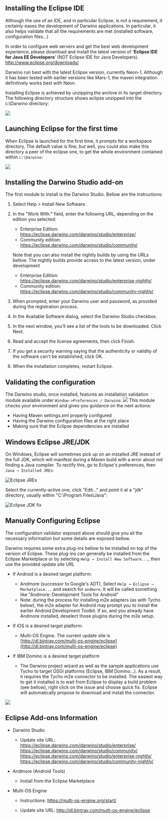 Installing the Eclipse IDE
--------------------------

Although the use of an IDE, and in particular Eclipse, is not a requirement, it certainly eases the development of Darwino applications. In particular, it also helps validate that all the requirements are met (installed software, configuration files...)

In order to configure web servers and get the best web development experience,
please download and install the latest version of '**Eclipse IDE for Java EE
Developers**‘ (NOT Eclipse IDE for Java Developers).
<http://www.eclipse.org/downloads/>

Darwino run best with the latest Eclipse version, currently Neon-1. Although it has been
tested with earlier versions like Mars-1, the maven integration definitively works best
with Neon.

Installing Eclipse is achieved by unzipping the archive in its target directory.
The following directory structure shows eclipse unzipped into the c:\\Darwino
directory:

![](install-eclipse.png)

Launching Eclipse for the first time
------------------------------------

When Eclipse is launched for the first time, it prompts for a workspace
directory.  The default value is fine, but well, you could also make this
directory a peer of the eclipse one, to get the whole environment contained
within `c:\Darwino`:

![](install-workspace.png)


Installing the Darwino Studio add-on
------------------------------------

The first module to install is the Darwino Studio. Bellow are the instructions:

1.  Select Help \> Install New Software.

2.  In the "Work With:" field, enter the following URL, depending on the edition you selected:
	- Enterprise Edition: <https://eclipse.darwino.com/darwino/studio/enterprise/>
	- Community edition: <https://eclipse.darwino.com/darwino/studio/community/>

    Note that you can also install the nightly builds by using the URLs bellow. The nightly builds
    provide access to the latest version, under development
	- Enterprise Edition: <https://eclipse.darwino.com/darwino/studio/enterprise-nightly/>
	- Community edition: <https://eclipse.darwino.com/darwino/studio/community-nightly/>

3.  When prompted, enter your Darwino user and password, as provided during the registration process.

4.  In the Available Software dialog, select the Darwino Studio checkbox.

5.  In the next window, you'll see a list of the tools to be downloaded. Click
    Next.

6.  Read and accept the license agreements, then click Finish.

7.  If you get a security warning saying that the authenticity or validity of
    the software can't be established, click OK.

8.  When the installation completes, restart Eclipse.

Validating the configuration
----------------------------
The Darwino studio, once installed, features an installation validation module available under `Window->Preferences / Darwino`:
![](studiovalidation.png)
This module checks your environment and gives you guidance on the next actions:
- Having Maven settings.xml properly configured
- Having the Darwino configuration files at the right place
- Making sure that the Eclipse dependencies are installed

## Windows Eclipse JRE/JDK

On Windows, Eclipse will sometimes pick up on an installed JRE instead of the full JDK, which will manifest during a Maven build with a error about not finding a Java compiler. To rectify this, go to Eclipse's preferences, then `Java → Installed JREs`:

![Eclipse JREs](eclipse-jres.png)

Select the currently-active one, click "Edit…" and point it at a "jdk" directory, usually within "C:\Program Files\Java":

![Eclipse JDK fix](eclipse-jdk-fix.png)

Manually Configuring Eclipse
----------------------------

The configuration validator exposed above should give you all the necessary information but some details are exposed bellow.

Darwino requires some extra plug-ins bellow to be installed on top of the
version of Eclipse. These plug-ins can generally be installed from the Eclipse
Marketplace or by selecting `Help → Install New Software...`, then use the
provided update site URL

-   If Android is a desired target platform:
    -   Andmore (successor to Google's ADT), Select `Help → Eclipse → Marketplace...` and search for `andmore`. It will be called something like "Andmore: Development Tools for Android"
	-   Note: during the process for installing m2e adapters (as with Tycho below), the m2e adapter for Android may prompt you to install the earlier Android Development Toolkit. If so, and you already have Andmore installed, deselect those plugins during the m2e setup.

-   If iOS is a desired target platform:
    -   Multi-OS Engine. The current update site is [http://dl.bintray.com/multi-os-engine/eclipse](http://dl.bintray.com/multi-os-engine/eclipse)

-   If IBM Domino is a desired target platform
    -   The Darwino project wizard as well as the sample applications use Tycho to target OSGi platforms (Eclipse, IBM Domino...). As a result, it requires the Tycho m2e connector to be installed. The easiest way to get it installed is to wait from Eclipse to display a build problem (see bellow), right click on the issue and choose quick fix. Eclipse will automatically propose to download and install the connector.
    
![](eclipse-maventycho.png)

Eclipse Add-ons Information
---------------------------

-   Darwino Studio

    -   Update site URL:
        <https://eclipse.darwino.com/darwino/studio/enterprise/>
        <https://eclipse.darwino.com/darwino/studio/community/>
        <https://eclipse.darwino.com/darwino/studio/enterprise-nightly/>
        <https://eclipse.darwino.com/darwino/studio/community-nightly/>

-   Andmore (Android Tools)

    -   Install from the Eclipse Marketplace

-   Multi-OS Engine

    -   Instructions: <https://multi-os-engine.org/start/>

    -   Update site URL: <http://dl.bintray.com/multi-os-engine/eclipse>
